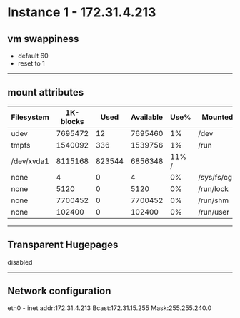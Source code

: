 
# Instance 1 - 172.31.4.213
## vm swappiness
* default 60
* reset to 1

---

## mount attributes
**Filesystem**  |   **1K-blocks**  |  **Used**  |  **Available** | **Use%** | **Mounted on**
---------------|--------------|--------|------------|------|-----------------
udev | 7695472  | 12 | 7695460  | 1% | /dev
tmpfs  | 1540092  |  336 | 1539756 | 1% | /run
/dev/xvda1  |  8115168  | 823544  |  6856348  | 11% / 
none  |  4  |  0  |  4  |  0%  |  /sys/fs/cgroup
none  |  5120  |  0  |  5120  |  0% |  /run/lock
none  |  7700452  |  0  |  7700452  |  0%  |  /run/shm
none  |  102400   |  0  |  102400  |  0%  |  /run/user

---

## Transparent Hugepages
disabled

---

## Network configuration
eth0 - inet addr:172.31.4.213  Bcast:172.31.15.255  Mask:255.255.240.0


